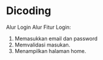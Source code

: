 # Dicoding
Alur Login 
Alur Fitur Login:
1. Memasukkan email dan password
2. Memvalidasi masukan.
3. Menampilkan halaman home.
